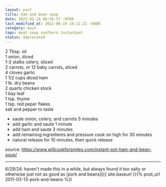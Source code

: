 ```yaml
---
layout: post
title: ham and bean soup
date: 2022-02-14 06:56:57 -0500
last_modified_at: 2022-06-19 10:11:21 -0400
category: main
tags: meat soup southern instantpot
status: deprecated
---
```


2 Tbsp. oil  
1 onion, diced  
1-2 stalks celery, sliced  
2 carrots, or 12 baby carrots, sliced  
4 cloves garlic  
1 1/2 cups diced ham  
1 lb. dry beans  
2 quarts chicken stock  
1 bay leaf  
1 tsp. thyme  
1 tsp. red peper flakes  
salt and pepper to taste  
* saute onion, celery, and carrots 5 minutes
* add garlic and saute 1 minute
* add ham and saute 3 minutes
* add remaining ingredients and pressure cook on high for 30 minutes
* natural release for 10 minutes, then quick release

source: <https://www.willcookforsmiles.com/instant-pot-ham-and-bean-soup/>

---

6/29/24: haven't made this in a while, but always found it too salty or otherwise
just not as good as [pork and beans]({{ site.baseurl }}{% post_url 2011-03-13-pork-and-beans %})
